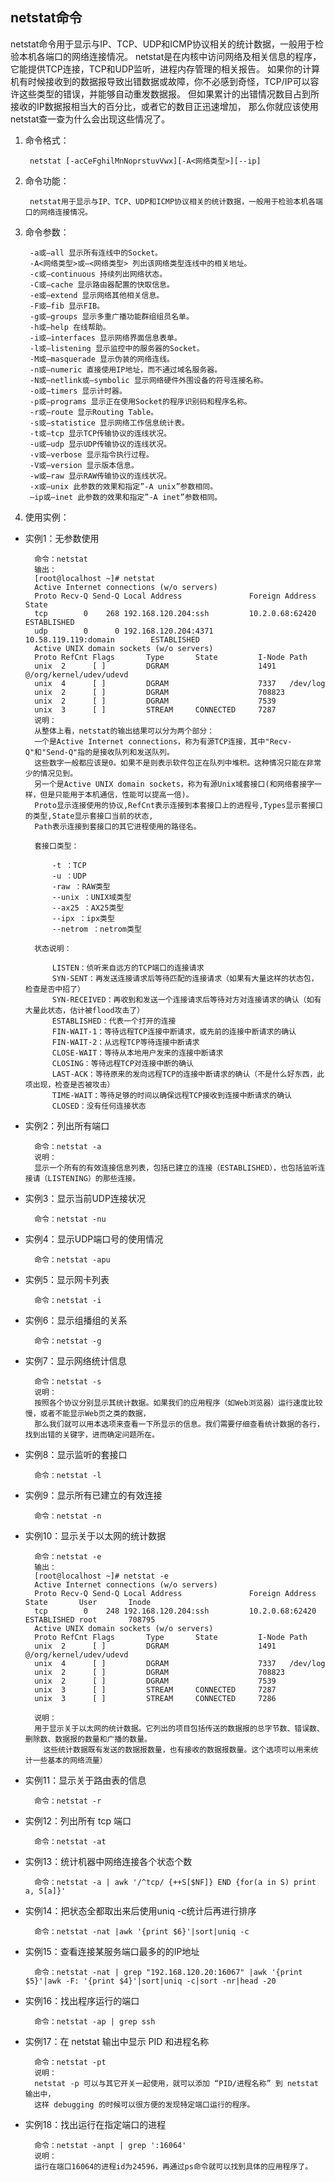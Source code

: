 ## netstat命令
netstat命令用于显示与IP、TCP、UDP和ICMP协议相关的统计数据，一般用于检验本机各端口的网络连接情况。
netstat是在内核中访问网络及相关信息的程序，它能提供TCP连接，TCP和UDP监听，进程内存管理的相关报告。
如果你的计算机有时候接收到的数据报导致出错数据或故障，你不必感到奇怪，TCP/IP可以容许这些类型的错误，并能够自动重发数据报。
但如果累计的出错情况数目占到所接收的IP数据报相当大的百分比，或者它的数目正迅速增加，
那么你就应该使用netstat查一查为什么会出现这些情况了。

1. 命令格式：

        netstat [-acCeFghilMnNoprstuvVwx][-A<网络类型>][--ip]
2. 命令功能：

        netstat用于显示与IP、TCP、UDP和ICMP协议相关的统计数据，一般用于检验本机各端口的网络连接情况。
3. 命令参数：

        -a或–all 显示所有连线中的Socket。
        -A<网络类型>或–<网络类型> 列出该网络类型连线中的相关地址。
        -c或–continuous 持续列出网络状态。
        -C或–cache 显示路由器配置的快取信息。
        -e或–extend 显示网络其他相关信息。
        -F或–fib 显示FIB。
        -g或–groups 显示多重广播功能群组组员名单。
        -h或–help 在线帮助。
        -i或–interfaces 显示网络界面信息表单。
        -l或–listening 显示监控中的服务器的Socket。
        -M或–masquerade 显示伪装的网络连线。
        -n或–numeric 直接使用IP地址，而不通过域名服务器。
        -N或–netlink或–symbolic 显示网络硬件外围设备的符号连接名称。
        -o或–timers 显示计时器。
        -p或–programs 显示正在使用Socket的程序识别码和程序名称。
        -r或–route 显示Routing Table。
        -s或–statistice 显示网络工作信息统计表。
        -t或–tcp 显示TCP传输协议的连线状况。
        -u或–udp 显示UDP传输协议的连线状况。
        -v或–verbose 显示指令执行过程。
        -V或–version 显示版本信息。
        -w或–raw 显示RAW传输协议的连线状况。
        -x或–unix 此参数的效果和指定”-A unix”参数相同。
        –ip或–inet 此参数的效果和指定”-A inet”参数相同。
4. 使用实例：

* 实例1：无参数使用

        命令：netstat
        输出：
        [root@localhost ~]# netstat
        Active Internet connections (w/o servers)
        Proto Recv-Q Send-Q Local Address               Foreign Address             State
        tcp        0    268 192.168.120.204:ssh         10.2.0.68:62420             ESTABLISHED
        udp        0      0 192.168.120.204:4371        10.58.119.119:domain        ESTABLISHED
        Active UNIX domain sockets (w/o servers)
        Proto RefCnt Flags       Type       State         I-Node Path
        unix  2      [ ]         DGRAM                    1491   @/org/kernel/udev/udevd
        unix  4      [ ]         DGRAM                    7337   /dev/log
        unix  2      [ ]         DGRAM                    708823
        unix  2      [ ]         DGRAM                    7539
        unix  3      [ ]         STREAM     CONNECTED     7287
        说明：
        从整体上看，netstat的输出结果可以分为两个部分：
        一个是Active Internet connections，称为有源TCP连接，其中"Recv-Q"和"Send-Q"指的是接收队列和发送队列。
        这些数字一般都应该是0。如果不是则表示软件包正在队列中堆积。这种情况只能在非常少的情况见到。
        另一个是Active UNIX domain sockets，称为有源Unix域套接口(和网络套接字一样，但是只能用于本机通信，性能可以提高一倍)。
        Proto显示连接使用的协议,RefCnt表示连接到本套接口上的进程号,Types显示套接口的类型,State显示套接口当前的状态,
        Path表示连接到套接口的其它进程使用的路径名。

        套接口类型：

            -t ：TCP
            -u ：UDP
            -raw ：RAW类型
            --unix ：UNIX域类型
            --ax25 ：AX25类型
            --ipx ：ipx类型
            --netrom ：netrom类型

        状态说明：

            LISTEN：侦听来自远方的TCP端口的连接请求
            SYN-SENT：再发送连接请求后等待匹配的连接请求（如果有大量这样的状态包，检查是否中招了）
            SYN-RECEIVED：再收到和发送一个连接请求后等待对方对连接请求的确认（如有大量此状态，估计被flood攻击了）
            ESTABLISHED：代表一个打开的连接
            FIN-WAIT-1：等待远程TCP连接中断请求，或先前的连接中断请求的确认
            FIN-WAIT-2：从远程TCP等待连接中断请求
            CLOSE-WAIT：等待从本地用户发来的连接中断请求
            CLOSING：等待远程TCP对连接中断的确认
            LAST-ACK：等待原来的发向远程TCP的连接中断请求的确认（不是什么好东西，此项出现，检查是否被攻击）
            TIME-WAIT：等待足够的时间以确保远程TCP接收到连接中断请求的确认
            CLOSED：没有任何连接状态
* 实例2：列出所有端口

        命令：netstat -a
        说明：
        显示一个所有的有效连接信息列表，包括已建立的连接（ESTABLISHED），也包括监听连接请（LISTENING）的那些连接。

* 实例3：显示当前UDP连接状况

        命令：netstat -nu
* 实例4：显示UDP端口号的使用情况

        命令：netstat -apu
* 实例5：显示网卡列表

        命令：netstat -i
* 实例6：显示组播组的关系

        命令：netstat -g
* 实例7：显示网络统计信息

        命令：netstat -s
        说明：
        按照各个协议分别显示其统计数据。如果我们的应用程序（如Web浏览器）运行速度比较慢，或者不能显示Web页之类的数据，
        那么我们就可以用本选项来查看一下所显示的信息。我们需要仔细查看统计数据的各行，找到出错的关键字，进而确定问题所在。
* 实例8：显示监听的套接口

        命令：netstat -l
* 实例9：显示所有已建立的有效连接

        命令：netstat -n
* 实例10：显示关于以太网的统计数据

        命令：netstat -e
        输出：
        [root@localhost ~]# netstat -e
        Active Internet connections (w/o servers)
        Proto Recv-Q Send-Q Local Address               Foreign Address             State       User       Inode
        tcp        0    248 192.168.120.204:ssh         10.2.0.68:62420             ESTABLISHED root       708795
        Active UNIX domain sockets (w/o servers)
        Proto RefCnt Flags       Type       State         I-Node Path
        unix  2      [ ]         DGRAM                    1491   @/org/kernel/udev/udevd
        unix  4      [ ]         DGRAM                    7337   /dev/log
        unix  2      [ ]         DGRAM                    708823
        unix  2      [ ]         DGRAM                    7539
        unix  3      [ ]         STREAM     CONNECTED     7287
        unix  3      [ ]         STREAM     CONNECTED     7286

        说明：
        用于显示关于以太网的统计数据。它列出的项目包括传送的数据报的总字节数、错误数、删除数、数据报的数量和广播的数量。
          这些统计数据既有发送的数据报数量，也有接收的数据报数量。这个选项可以用来统计一些基本的网络流量）
* 实例11：显示关于路由表的信息

        命令：netstat -r
* 实例12：列出所有 tcp 端口

        命令：netstat -at
* 实例13：统计机器中网络连接各个状态个数

        命令：netstat -a | awk '/^tcp/ {++S[$NF]} END {for(a in S) print a, S[a]}'
* 实例14：把状态全都取出来后使用uniq -c统计后再进行排序

        命令：netstat -nat |awk '{print $6}'|sort|uniq -c
* 实例15：查看连接某服务端口最多的的IP地址

        命令：netstat -nat | grep "192.168.120.20:16067" |awk '{print $5}'|awk -F: '{print $4}'|sort|uniq -c|sort -nr|head -20
* 实例16：找出程序运行的端口

        命令：netstat -ap | grep ssh
* 实例17：在 netstat 输出中显示 PID 和进程名称

        命令：netstat -pt
        说明：
        netstat -p 可以与其它开关一起使用，就可以添加 “PID/进程名称” 到 netstat 输出中，
        这样 debugging 的时候可以很方便的发现特定端口运行的程序。
* 实例18：找出运行在指定端口的进程

        命令：netstat -anpt | grep ':16064'
        说明：
        运行在端口16064的进程id为24596，再通过ps命令就可以找到具体的应用程序了。
